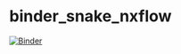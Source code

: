 # binder_snake_nxflow


[![Binder](https://mybinder.org/badge_logo.svg)](https://mybinder.org/v2/gh/sateeshperi/binder_snake_nxflow/HEAD?urlpath=lab)
